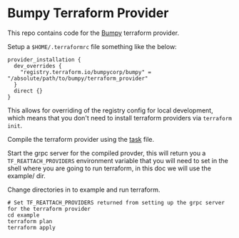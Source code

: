 # Bumpy Terraform Provider

This repo contains code for the [Bumpy](https://github.com/apgmckay/bumpy) terraform provider.

Setup a `$HOME/.terraformrc` file something like the below:

```
provider_installation {
  dev_overrides {
    "registry.terraform.io/bumpycorp/bumpy" = "/absolute/path/to/bumpy/terraform_provider"
  }
  direct {}
}
```

This allows for overriding of the registry config for local development, which means that you don't need to install terraform providers via `terraform init`.

Compile the terraform provider using the [task](https://taskfile.dev) file.

Start the grpc server for the compiled provder, this will return you a `TF_REATTACH_PROVIDERS` environment variable that you will need to set in the shell where you are going to run terraform, in this doc we will use the example/ dir.

Change directories in to example and run terraform.

```
# Set TF_REATTACH_PROVIDERS returned from setting up the grpc server for the terraform provider 
cd example
terraform plan
terraform apply
```
